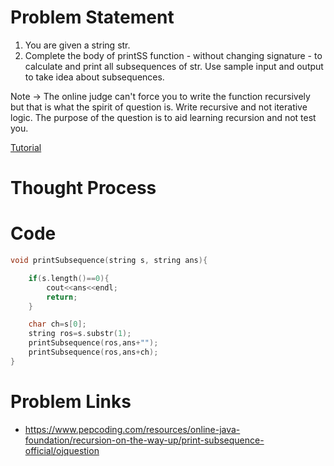 # Problem Statement
1. You are given a string str.
2. Complete the body of printSS function - without changing signature - to calculate and print all subsequences of str.
Use sample input and output to take idea about subsequences.

Note -> The online judge can't force you to write the function recursively but that is what the spirit of question is. Write recursive and not iterative logic. The purpose of the question is to aid learning recursion and not test you.

[Tutorial](https://www.youtube.com/watch?v=Ke8TPhHdHMw&list=PL-Jc9J83PIiFxaBahjslhBD1LiJAV7nKs&index=34)

# Thought Process

# Code
```cpp
void printSubsequence(string s, string ans){

	if(s.length()==0){
		cout<<ans<<endl;
		return;
	}

	char ch=s[0];
	string ros=s.substr(1);
	printSubsequence(ros,ans+"");
	printSubsequence(ros,ans+ch);
}

```

# Problem Links
- https://www.pepcoding.com/resources/online-java-foundation/recursion-on-the-way-up/print-subsequence-official/ojquestion